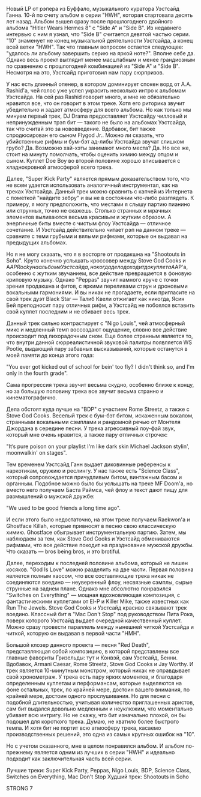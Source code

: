 Новый LP от рэпера из Буффало, музыкального куратора Уэстсайд Ганна. 10-й по счету альбом в серии "HWH", которая стартовала десять лет назад. Альбом вышел сразу после прошлогоднего двойного альбома "Hitler Wears Hermes 8" с "Side A" и "Side B". Из недавнего интервью с ним я узнал, что "Side B" считается девятой частью серии. "10" знаменует не конец музыкальной деятельности Уэстсайда, а конец всей ветки "HWH". Так что главным вопросом остается следующее: "удалось ли альбому завершить серию на яркой ноте?". Вполне себе да. Однако весь проект выглядит менее масштабным и менее грандиозным по сравнению с прошлогодней комбинацией из "Side A" и "Side B". Несмотря на это, Уэстсайд приготовил нам пару сюрпризов.

У нас есть длинный опенер, в котором доминирует спокен ворд от A.A. Rashid'a, чей голос уже успел украсить несколько интро к альбомам Уэстсайда. На сей раз Rashid говорит много, и мне не обязательно нравится все, что он говорит в этом треке. Хотя его риторика звучит убедительно и задает атмосферу для всего альбома. Но как только мы минуем первый трек, DJ Drama предоставляет Уэстсайду чилловый и непринужденным трэп бит — такого не было на альбомах Уэстсайда, так что считай это за нововведение. Вдобавок, бит также спродюсирован его сыном Flygod Jr.. Можно ли сказать, что убийственные рифмы и бум-бэт ад-либы Уэстсайда звучат слишком грубо? Да. Возможно хай-хэты занимают много места? Да. Но все же, стоит на минуту помолчать, чтобы оценить химию между отцом и сыном. Куплет Doe Boy во второй половине хорошо вписывается с хладнокровной атмосферой всего трека.

Далее, "Super Kick Party" является прямым доказательством того, что не всем удается использовать аналогичный инструментал, как на треках Уэстсайда. Данный трек можно сравнить с капчей из Интернета с пометкой "найдите зебру" и вы не в состоянии что-либо разглядеть. К примеру, я могу предположить, что местами я слышу партию пианино или струнных, точно не скажешь. Столько странных и мрачных элементов выливаются весьма красивым и жутким образом. А энергичные биты вместе с чистым флоу Уэстсайда — отличное сочетание. И Уэстсайд действительно читает рэп на данном треке — сравните с теми грубыми и вялыми рифмами, которые он выдавал на предыдущих альбомах.

Но я не могу сказать, что я в восторге от продакшна на "Shootouts in Soho". Круто конечно услышать кроссовер между Stove God Cooks и A$AP Rocky на альбоме Уэстсайда, но когда дело доходит до куплета A$AP'a, особенно с жутким звучанием, все действие превращается в фоновую криповую музыку. Однако "Peppas" звучит намного круче с точки зрения продакшна и фитов, с яркими переливами струн и дроновыми вокальными гармониями. И вы никак не прогадаете, если пригласите на свой трек дуэт Black Star — Талиб Квели отжигает как никогда, Ясин Бей преподносит пару отличных рифм, а Уэстсайд не побоялся вставить свой куплет последним и не сбивает весь трек.

Данный трек сильно контрастирует с "Nigo Louis", чей атмосферный микс и медленный темп воссоздают ощущение, словно все действие происходит под лихорадочным сном. Еще более странным является то, что внутри данной сюрреалистичной звуковой палитры появляется WS Pootie, выдающий пару забавных высказываний, которые останутся в моей памяти до конца этого года:

"You ever got kicked out of school for bein' too fly?
I didn't think so, and I'm only in the fourth grade".

Сама прогрессия трека звучит весьма скудно, особенно ближе к концу, но за большую половину трека все звучит весьма странно и кинематографично.

Дела обстоят куда лучше на "BDP" с участием Rome Streetz, а также с Stove God Cooks. Веселый трек с бум-бэт битом, искаженным вокалом, странными вокальными сэмплами и рандомной речью от Монтеля Джордана в середине песни. У трека агрессивный лоу-фай звук, который мне очень нравится, а также пару отличных строчек:

"It’s pure poison on your playlist
I'm like dark skin Michael Jackson stylin', moonwalkin' on stages".

Тем временем Уэстсайд Ганн выдает диковинные референсы к наркотикам, оружию и реслингу. У нас также есть "Science Class", который сопровождается причудливым битом, винтажным басом и органным. Подобное можно было бы услышать на треке MF Doom'a, но вместо него получаем Баста Раймса, чей флоу и текст дают пищу для размышлений о мужской дружбе:

"We used to be good friends a long time ago".

И если этого было недостаточно, на этом треке получаем Raekwon'a и Ghostface Killah, которые привносят в песню свою классическую химию. Ghostface обыгрывает инструментальную партию. Затем, мы наблюдаем за тем, как Stove God Cooks и Уэстсайд обмениваются рифмами, что все действие походит на празднование мужской дружбы. Что сказать — bros being bros, и это brotiful.

Далее, переходим к последней половине альбома, который не лишен косяков. "God Is Love" можно разделить на две части. Первая половина является полным хаосом, что все составляющие трека никак не соединяются воедино — неуверенный флоу, несвязные сэмплы, сырые струнные на заднем плане. Однако мне абсолютно понравился "Switches on Everything" — мощная вдохновляющая композиция, с фантастическими куплетами от El-P и Killer Mike, также известных как Run The Jewels. Stove God Cooks и Уэстсайд красиво связывают трек воедино. Классный бит в "Mac Don't Stop" под руководством Пита Рока, поверх которого Уэстсайд выдает очередной качественный куплет. Можно сразу провести параллель между нынешней читкой Уэстсайда и читкой, которую он выдавал в первой части "HMH".

Большой клозер данного проекта — песня "Red Death", представляющая собой композицию, в которой представлены все главные фавориты Гризельды: тут и Конвэй, сам Уэстсайд, Бенни. Вдобавок, Armani Caesar, Rome Streetz, Stove God Cooks и Jay Worthy. И трек является 10-минутным монстром, который никак не оправдывает свой хронометраж. У трека есть пару ярких моментов, и благодаря определенным куплетам и перформансам, которые выделяются на фоне остальных, трек, по крайней мере, достоин вашего внимания, по крайней мере, достоин одного прослушивания. Но для песни с подобной длительностью, учитывая количество приглашенных аристов, сам бит выдался довольно медленным и неуклюжим, что моментально убивает всю интригу. Но не скажу, что бит изначально плохой, он бы подошел для короткого трека. Думаю, не хватило более быстрого темпа. И хотя бит не портит всю атмосферу трека, касаемо производственных решений, это одна из самых крупных ошибок на "10".

Но с учетом сказанного, мне в целом понравился альбом. И альбом по-прежнему является одним из лучших в серии "HWH" и идеально подходит как заключительная часть всей серии.

Лучшие треки: Super Kick Party, Peppas, Nigo Louis, BDP, Science Class, Switches on Everything, Mac Don't Stop
Худший трек: Shootouts in Soho

STRONG 7
